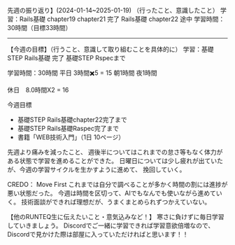 先週の振り返り】(2024-01-14~2025-01-19)
（行ったこと、意識したこと）
学習：Rails基礎 chapter19 chapter21 完了
     Rails基礎 chapter22 途中
学習時間：30時間（目標33時間）
***

【今週の目標】（行うこと、意識して取り組むことを具体的に）
学習：基礎STEP  Rails基礎 完了
     基礎STEP  Rspecまで

学習時間：30時間
平日  3時間✖️5 = 	15
朝1時間
夜1時間

休日　8.0時間X2 = 16

今週目標
- 基礎STEP  Rails基礎chapter22完了まで
- 基礎STEP  Rails基礎Raspec完了まで
- 書籍「WEB技術入門」（1日 10ページ）

先週より痛みを減ったこと、
週後半についてはこれまでの怠さ等もなく体力がある状態で学習を進めることができた。
日曜日については少し疲れが出ていたが、今週の学習サイクルを生かすように進めて、
挽回していく。

CREDO： Move First
これまでは自分で調べることが多かく時間の割には進捗が悪い状態だった。
今週は時間を区切って、AIでもなんでも使いながら進めていく。
技術面談ができれば理想だが、うまくまとめられずつかえていない。

【他のRUNTEQ生に伝えたいこと・意気込みなど！】
寒さに負けずに毎日学習していきましょう。
Discordでご一緒に学習できれば学習意欲倍増なので、
Discordで見かけた際は部屋に入っていただければと思います！！